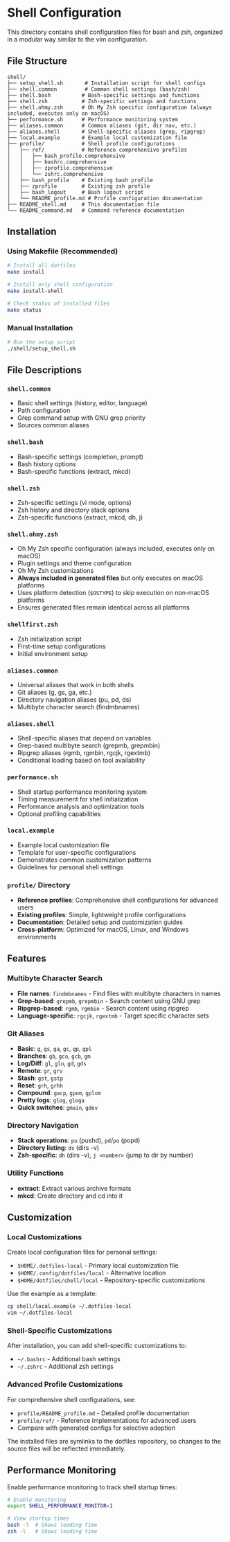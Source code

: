 # Shell Configuration

This directory contains shell configuration files for bash and zsh, organized in a modular way similar to the vim configuration.

## File Structure

```
shell/
├── setup_shell.sh       # Installation script for shell configs
├── shell.common         # Common shell settings (bash/zsh)
├── shell.bash          # Bash-specific settings and functions
├── shell.zsh           # Zsh-specific settings and functions
├── shell.ohmy.zsh      # Oh My Zsh specific configuration (always included, executes only on macOS)
├── performance.sh      # Performance monitoring system
├── aliases.common      # Common aliases (git, dir nav, etc.)
├── aliases.shell       # Shell-specific aliases (grep, ripgrep)
├── local.example       # Example local customization file
├── profile/            # Shell profile configurations
│   ├── ref/            # Reference comprehensive profiles
│   │   ├── bash_profile.comprehensive
│   │   ├── bashrc.comprehensive
│   │   ├── zprofile.comprehensive
│   │   └── zshrc.comprehensive
│   ├── bash_profile    # Existing bash profile
│   ├── zprofile        # Existing zsh profile
│   ├── bash_logout     # Bash logout script
│   └── README_profile.md # Profile configuration documentation
├── README_shell.md     # This documentation file
└── README_command.md   # Command reference documentation
```

## Installation

### Using Makefile (Recommended)
```bash
# Install all dotfiles
make install

# Install only shell configuration
make install-shell

# Check status of installed files
make status
```

### Manual Installation
```bash
# Run the setup script
./shell/setup_shell.sh
```

## File Descriptions

### `shell.common`
- Basic shell settings (history, editor, language)
- Path configuration
- Grep command setup with GNU grep priority
- Sources common aliases

### `shell.bash`
- Bash-specific settings (completion, prompt)
- Bash history options
- Bash-specific functions (extract, mkcd)

### `shell.zsh`
- Zsh-specific settings (vi mode, options)
- Zsh history and directory stack options
- Zsh-specific functions (extract, mkcd, dh, j)

### `shell.ohmy.zsh`
- Oh My Zsh specific configuration (always included, executes only on macOS)
- Plugin settings and theme configuration
- Oh My Zsh customizations
- **Always included in generated files** but only executes on macOS platforms
- Uses platform detection (`$OSTYPE`) to skip execution on non-macOS platforms
- Ensures generated files remain identical across all platforms

### `shellfirst.zsh`
- Zsh initialization script
- First-time setup configurations
- Initial environment setup

### `aliases.common`
- Universal aliases that work in both shells
- Git aliases (g, gs, ga, etc.)
- Directory navigation aliases (pu, pd, ds)
- Multibyte character search (findmbnames)

### `aliases.shell`
- Shell-specific aliases that depend on variables
- Grep-based multibyte search (grepmb, grepmbin)
- Ripgrep aliases (rgmb, rgmbin, rgcjk, rgextmb)
- Conditional loading based on tool availability

### `performance.sh`
- Shell startup performance monitoring system
- Timing measurement for shell initialization
- Performance analysis and optimization tools
- Optional profiling capabilities

### `local.example`
- Example local customization file
- Template for user-specific configurations
- Demonstrates common customization patterns
- Guidelines for personal shell settings

### `profile/` Directory
- **Reference profiles**: Comprehensive shell configurations for advanced users
- **Existing profiles**: Simple, lightweight profile configurations
- **Documentation**: Detailed setup and customization guides
- **Cross-platform**: Optimized for macOS, Linux, and Windows environments

## Features

### Multibyte Character Search
- **File names**: `findmbnames` - Find files with multibyte characters in names
- **Grep-based**: `grepmb`, `grepmbin` - Search content using GNU grep
- **Ripgrep-based**: `rgmb`, `rgmbin` - Search content using ripgrep
- **Language-specific**: `rgcjk`, `rgextmb` - Target specific character sets

### Git Aliases
- **Basic**: `g`, `gs`, `ga`, `gc`, `gp`, `gpl`
- **Branches**: `gb`, `gco`, `gcb`, `gm`
- **Log/Diff**: `gl`, `glo`, `gd`, `gds`
- **Remote**: `gr`, `grv`
- **Stash**: `gst`, `gstp`
- **Reset**: `grh`, `grhh`
- **Compound**: `gacp`, `gpom`, `gplom`
- **Pretty logs**: `glog`, `gloga`
- **Quick switches**: `gmain`, `gdev`

### Directory Navigation
- **Stack operations**: `pu` (pushd), `pd`/`po` (popd)
- **Directory listing**: `ds` (dirs -v)
- **Zsh-specific**: `dh` (dirs -v), `j <number>` (jump to dir by number)

### Utility Functions
- **extract**: Extract various archive formats
- **mkcd**: Create directory and cd into it

## Customization

### Local Customizations
Create local configuration files for personal settings:
- `$HOME/.dotfiles-local` - Primary local customization file
- `$HOME/.config/dotfiles/local` - Alternative location
- `$HOME/dotfiles/shell/local` - Repository-specific customizations

Use the example as a template:
```bash
cp shell/local.example ~/.dotfiles-local
vim ~/.dotfiles-local
```

### Shell-Specific Customizations
After installation, you can add shell-specific customizations to:
- `~/.bashrc` - Additional bash settings
- `~/.zshrc` - Additional zsh settings

### Advanced Profile Customizations
For comprehensive shell configurations, see:
- `profile/README_profile.md` - Detailed profile documentation
- `profile/ref/` - Reference implementations for advanced users
- Compare with generated configs for selective adoption

The installed files are symlinks to the dotfiles repository, so changes to the source files will be reflected immediately.

## Performance Monitoring

Enable performance monitoring to track shell startup times:
```bash
# Enable monitoring
export SHELL_PERFORMANCE_MONITOR=1

# View startup times
bash -l  # Shows loading time
zsh -l   # Shows loading time
```
